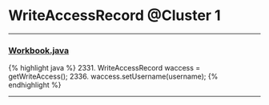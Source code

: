 # WriteAccessRecord @Cluster 1

***

### [Workbook.java](https://searchcode.com/codesearch/view/15642358/)
{% highlight java %}
2331. WriteAccessRecord waccess = getWriteAccess();
2336. waccess.setUsername(username);
{% endhighlight %}

***

